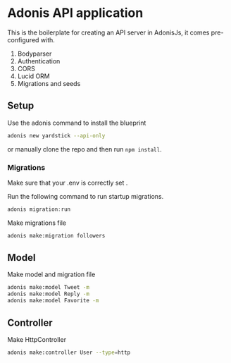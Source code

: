 # Adonis API application

This is the boilerplate for creating an API server in AdonisJs, it comes pre-configured with.

1. Bodyparser
2. Authentication
3. CORS
4. Lucid ORM
5. Migrations and seeds

## Setup

Use the adonis command to install the blueprint

```bash
adonis new yardstick --api-only
```

or manually clone the repo and then run `npm install`.


### Migrations

Make sure that your .env is correctly set .

Run the following command to run startup migrations.

```js
adonis migration:run
```

Make migrations file
```bash
adonis make:migration followers
```

## Model

Make model and migration file

```bash
adonis make:model Tweet -m
adonis make:model Reply -m
adonis make:model Favorite -m
```

## Controller

Make HttpController

```bash
adonis make:controller User --type=http
```
